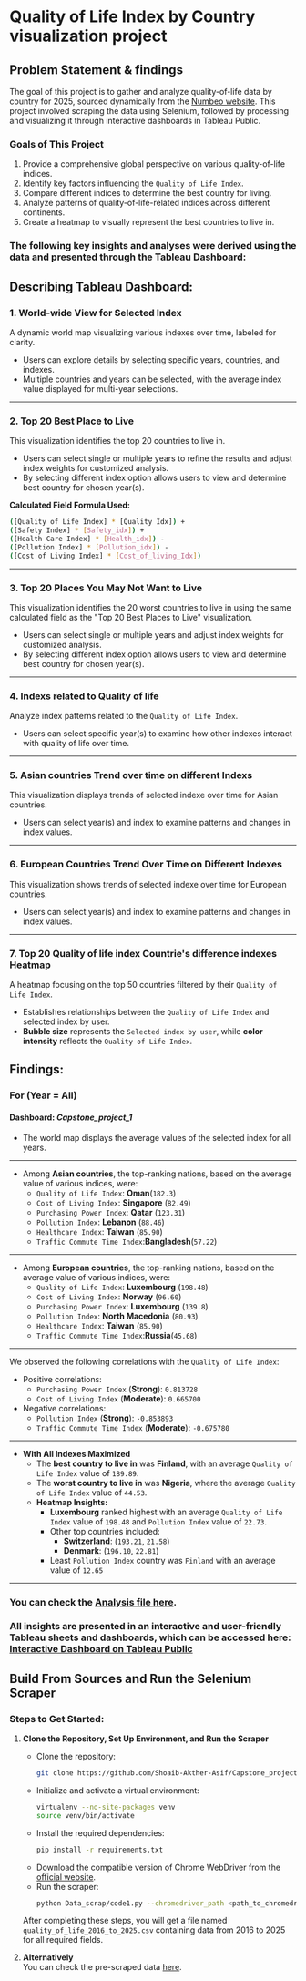 # Quality of Life Index by Country visualization project
## Problem Statement & findings
The goal of this project is to gather and analyze quality-of-life data by country for 2025, sourced dynamically from the [Numbeo website](https://www.numbeo.com/quality-of-life/rankings_by_country.jsp?title=2025). This project involved scraping the data using Selenium, followed by processing and visualizing it through interactive dashboards in Tableau Public.

### **Goals of This Project**

1. Provide a comprehensive global perspective on various quality-of-life indices.  
2. Identify key factors influencing the `Quality of Life Index`.  
3. Compare different indices to determine the best country for living.  
4. Analyze patterns of quality-of-life-related indices across different continents.  
5. Create a heatmap to visually represent the best countries to live in.  

### The following key insights and analyses were derived using the data and presented through the Tableau Dashboard:
## Describing Tableau Dashboard:

### 1. **World-wide View for Selected Index**
A dynamic world map visualizing various indexes over time, labeled for clarity.  
- Users can explore details by selecting specific years, countries, and indexes.  
- Multiple countries and years can be selected, with the average index value displayed for multi-year selections.
---

### 2. **Top 20 Best Place to Live**
This visualization identifies the top 20 countries to live in.  
- Users can select single or multiple years to refine the results and adjust index weights for customized analysis.  
- By selecting different index option allows users to view and determine best country for chosen year(s).  

**Calculated Field Formula Used:**
```bash
([Quality of Life Index] * [Quality Idx]) + 
([Safety Index] * [Safety_idx]) +
([Health Care Index] * [Health_idx]) -
([Pollution Index] * [Pollution_idx]) -
([Cost of Living Index] * [Cost_of_living_Idx])
```
---
### 3. **Top 20 Places You May Not Want to Live**
This visualization identifies the 20 worst countries to live in using the same calculated field as the "Top 20 Best Places to Live" visualization.  
- Users can select single or multiple years and adjust index weights for customized analysis.  
- By selecting different index option allows users to view and determine best country for chosen year(s).

---

### 4. **Indexs related to Quality of life**
Analyze index patterns related to the `Quality of Life Index`.  
- Users can select specific year(s) to examine how other indexes interact with quality of life over time.
---

### 5. **Asian countries Trend over time on different Indexs**
This visualization displays trends of selected indexe over time for Asian countries.  
- Users can select year(s) and index to examine patterns and changes in index values.

---

### 6. **European Countries Trend Over Time on Different Indexes**
This visualization shows trends of selected indexe over time for European countries.  
- Users can select year(s) and index to examine patterns and changes in index values.

---

### 7. **Top 20 Quality of life index Countrie's difference indexes Heatmap**
A heatmap focusing on the top 50 countries filtered by their `Quality of Life Index`.  
- Establishes relationships between the `Quality of Life Index` and selected index by user.  
- **Bubble size** represents the `Selected index by user`, while **color intensity** reflects the `Quality of Life Index`.

## Findings:

### **For (Year = All)**  
#### Dashboard: *Capstone_project_1*    
  - The world map displays the average values of the selected index for all years.
---
  - Among **Asian countries**, the top-ranking nations, based on the average value of various indices, were:  
    - `Quality of Life Index`: **Oman**(`182.3`)  
    - `Cost of Living Index`: **Singapore** (`82.49`)  
    - `Purchasing Power Index`: **Qatar** (`123.31`)  
    - `Pollution Index`: **Lebanon** (`88.46`)  
    - `Healthcare Index`: **Taiwan** (`85.90`)
    - `Traffic Commute Time Index`:**Bangladesh**(`57.22`)
---
  - Among **European countries**, the top-ranking nations, based on the average value of various indices, were:  
    - `Quality of Life Index`: **Luxembourg** (`198.48`)  
    - `Cost of Living Index`: **Norway** (`96.60`)  
    - `Purchasing Power Index`: **Luxembourg** (`139.8`)  
    - `Pollution Index`: **North Macedonia** (`80.93`)  
    - `Healthcare Index`: **Taiwan** (`85.90`)  
    - `Traffic Commute Time Index`:**Russia**(`45.68`)
---
  We observed the following correlations with the `Quality of Life Index`:  
  - Positive correlations:  
    - `Purchasing Power Index` (**Strong**): `0.813728`  
    - `Cost of Living Index` (**Moderate**): `0.665700`  
  - Negative correlations:  
    - `Pollution Index` (**Strong**): `-0.853893`  
    - `Traffic Commute Time Index` (**Moderate**): `-0.675780`  
---
- **With All Indexes Maximized**    
  - The **best country to live in** was **Finland**, with an average `Quality of Life Index` value of `189.89`.  
  - The **worst country to live in** was **Nigeria**, where the average `Quality of Life Index` value of  `44.53`.  
  - **Heatmap Insights:**  
    - **Luxembourg** ranked highest with an average `Quality of Life Index` value of `198.48` and `Pollution Index` value of `22.73`.  
    - Other top countries included:  
      - **Switzerland**: (`193.21`, `21.58`)  
      - **Denmark**: (`196.10`, `22.81`)  
    - Least `Pollution Index` country was `Finland` with an average value of `12.65`
 --- 
### You can check the [Analysis file here](https://github.com/Shoaib-Akther-Asif/Quality-of-Life-Index-by-Country-visualization-project./tree/main/data).
### All insights are presented in an interactive and user-friendly Tableau sheets and dashboards, which can be accessed here: [Interactive Dashboard on Tableau Public](https://public.tableau.com/app/profile/md.shoaib.akther.asif/viz/Capstone_project_1_17378065386910/Factorsofqualityoflife)

## Build From Sources and Run the Selenium Scraper

### Steps to Get Started:

1. **Clone the Repository, Set Up Environment, and Run the Scraper**
   - Clone the repository:
     ```bash
     git clone https://github.com/Shoaib-Akther-Asif/Capstone_project_1.git
     ```
   - Initialize and activate a virtual environment:
     ```bash
     virtualenv --no-site-packages venv
     source venv/bin/activate
     ```
   - Install the required dependencies:
     ```bash
     pip install -r requirements.txt
     ```
   - Download the compatible version of Chrome WebDriver from the [official website](https://chromedriver.chromium.org/downloads).  
   - Run the scraper:
     ```bash
     python Data_scrap/code1.py --chromedriver_path <path_to_chromedriver>
     ```

   After completing these steps, you will get a file named `quality_of_life_2016_to_2025.csv` containing data from 2016 to 2025 for all required fields.

2. **Alternatively**  
   You can check the pre-scraped data [here](https://github.com/Shoaib-Akther-Asif/Capstone_project_1/blob/main/Data_scrap/quality_of_life_2016_to_2025.csv).

